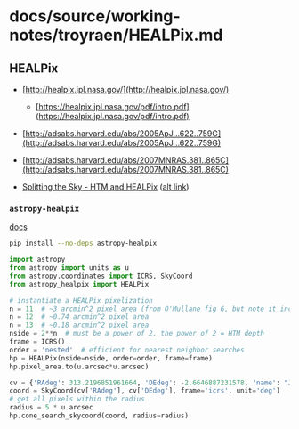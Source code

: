 # docs/source/working-notes/troyraen/HEALPix.md

## HEALPix

- [http://healpix.jpl.nasa.gov/](http://healpix.jpl.nasa.gov/)
    - [https://healpix.jpl.nasa.gov/pdf/intro.pdf](https://healpix.jpl.nasa.gov/pdf/intro.pdf)
- [http://adsabs.harvard.edu/abs/2005ApJ...622..759G](http://adsabs.harvard.edu/abs/2005ApJ...622..759G)
- [http://adsabs.harvard.edu/abs/2007MNRAS.381..865C](http://adsabs.harvard.edu/abs/2007MNRAS.381..865C)

- [Splitting the Sky - HTM and HEALPix](https://ui.adsabs.harvard.edu/abs/2001misk.conf..638O/abstract) ([alt link](https://www.researchgate.net/publication/226874931_Splitting_the_sky_-_HTM_and_HEALPix))

### `astropy-healpix`

[docs](https://astropy-healpix.readthedocs.io/en/latest/)

```bash
pip install --no-deps astropy-healpix
```

```python
import astropy
from astropy import units as u
from astropy.coordinates import ICRS, SkyCoord
from astropy_healpix import HEALPix

# instantiate a HEALPix pixelization
n = 11  # ~3 arcmin^2 pixel area (from O'Mullane fig 6, but note it incorrectly states unit as arcsec^2)
n = 12  # ~0.74 arcmin^2 pixel area
n = 13  # ~0.18 arcmin^2 pixel area
nside = 2**n  # must be a power of 2. the power of 2 = HTM depth
frame = ICRS()
order = 'nested'  # efficient for nearest neighbor searches
hp = HEALPix(nside=nside, order=order, frame=frame)
hp.pixel_area.to(u.arcsec*u.arcsec)

cv = {'RAdeg': 313.2196851961664, 'DEdeg': -2.6646887231578, 'name': "J2052-0239"}
coord = SkyCoord(cv['RAdeg'], cv['DEdeg'], frame='icrs', unit='deg')
# get all pixels within the radius
radius = 5 * u.arcsec
hp.cone_search_skycoord(coord, radius=radius)
```

